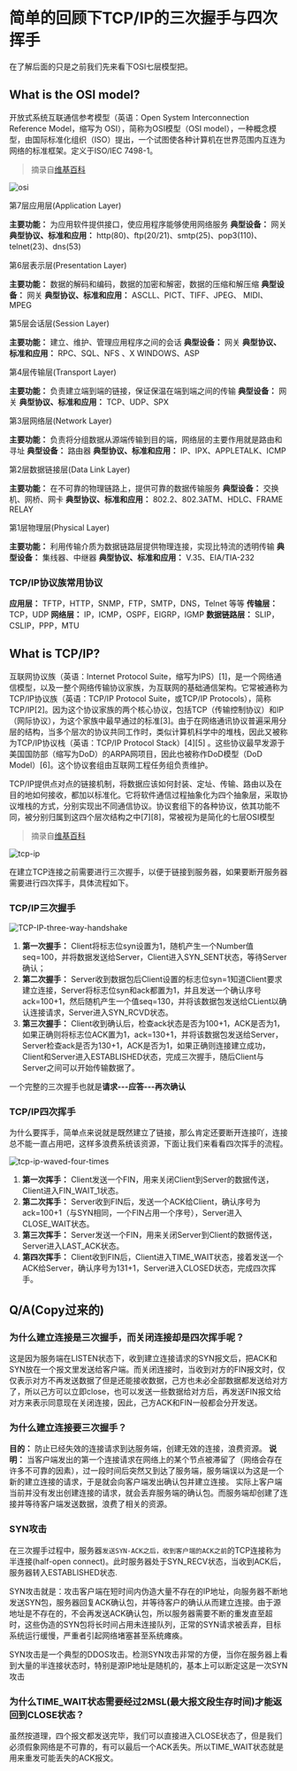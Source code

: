 # 简单的回顾下TCP/IP的三次握手与四次挥手

在了解后面的只是之前我们先来看下OSI七层模型把。

## What is the OSI model?

开放式系统互联通信参考模型（英语：Open System Interconnection Reference Model，缩写为 OSI），简称为OSI模型（OSI model），一种概念模型，由国际标准化组织（ISO）提出，一个试图使各种计算机在世界范围内互连为网络的标准框架。定义于ISO/IEC 7498-1。

> 摘录自[维基百科](https://zh.wikipedia.org/wiki/OSI%E6%A8%A1%E5%9E%8B)

![osi](../images/2016/12/1483069521.png)

第7层应用层(Application Layer)

**主要功能：** 为应用软件提供接口，使应用程序能够使用网络服务
**典型设备：** 网关
**典型协议、标准和应用：** http(80)、ftp(20/21)、smtp(25)、pop3(110)、telnet(23)、dns(53)

第6层表示层(Presentation Layer)

**主要功能：** 数据的解码和编码，数据的加密和解密，数据的压缩和解压缩
**典型设备：** 网关
**典型协议、标准和应用：** ASCLL、PICT、TIFF、JPEG、 MIDI、MPEG

第5层会话层(Session Layer)

**主要功能：** 建立、维护、管理应用程序之间的会话
**典型设备：** 网关
**典型协议、标准和应用：** RPC、SQL、NFS 、X WINDOWS、ASP

第4层传输层(Transport Layer)

**主要功能：** 负责建立端到端的链接，保证保温在端到端之间的传输
**典型设备：** 网关
**典型协议、标准和应用：** TCP、UDP、SPX

第3层网络层(Network Layer)

**主要功能：** 负责将分组数据从源端传输到目的端，网络层的主要作用就是路由和寻址
**典型设备：** 路由器
**典型协议、标准和应用：** IP、IPX、APPLETALK、ICMP

第2层数据链接层(Data Link Layer)

**主要功能：** 在不可靠的物理链路上，提供可靠的数据传输服务
**典型设备：** 交换机、网桥、网卡
**典型协议、标准和应用：** 802.2、802.3ATM、HDLC、FRAME RELAY

第1层物理层(Physical Layer)

**主要功能：** 利用传输介质为数据链路层提供物理连接，实现比特流的透明传输
**典型设备：** 集线器、中继器
**典型协议、标准和应用：** V.35、EIA/TIA-232

### TCP/IP协议族常用协议

**应用层：** TFTP，HTTP，SNMP，FTP，SMTP，DNS，Telnet 等等
**传输层：** TCP，UDP
**网络层：** IP，ICMP，OSPF，EIGRP，IGMP
**数据链路层：** SLIP，CSLIP，PPP，MTU

## What is TCP/IP?

互联网协议族（英语：Internet Protocol Suite，缩写为IPS）[1]，是一个网络通信模型，以及一整个网络传输协议家族，为互联网的基础通信架构。它常被通称为TCP/IP协议族（英语：TCP/IP Protocol Suite，或TCP/IP Protocols），简称TCP/IP[2]。因为这个协议家族的两个核心协议，包括TCP（传输控制协议）和IP（网际协议），为这个家族中最早通过的标准[3]。由于在网络通讯协议普遍采用分层的结构，当多个层次的协议共同工作时，类似计算机科学中的堆栈，因此又被称为TCP/IP协议栈（英语：TCP/IP Protocol Stack）[4][5] 。这些协议最早发源于美国国防部（缩写为DoD）的ARPA网项目，因此也被称作DoD模型（DoD Model）[6]。这个协议套组由互联网工程任务组负责维护。

TCP/IP提供点对点的链接机制，将数据应该如何封装、定址、传输、路由以及在目的地如何接收，都加以标准化。它将软件通信过程抽象化为四个抽象层，采取协议堆栈的方式，分别实现出不同通信协议。协议套组下的各种协议，依其功能不同，被分别归属到这四个层次结构之中[7][8]，常被视为是简化的七层OSI模型

> 摘录自[维基百科](https://zh.wikipedia.org/wiki/TCP/IP%E5%8D%8F%E8%AE%AE%E6%97%8F)

![tcp-ip](../images/2016/12/1483069588.png)

在建立TCP连接之前需要进行三次握手，以便于链接到服务器，如果要断开服务器需要进行四次挥手，具体流程如下。

### TCP/IP三次握手

![TCP-IP-three-way-handshake](../images/2016/12/1483069609.png)

1. **第一次握手：** Client将标志位syn设置为1，随机产生一个Number值seq=100，并将数据发送给Server，Client进入SYN_SENT状态，等待Server确认；
2. **第二次握手：** Server收到数据包后Client设置的标志位syn=1知道Client要求建立连接，Server将标志位syn和ack都置为1，并且发送一个确认序号ack=100+1，然后随机产生一个值seq=130，并将该数据包发送给CLient以确认连接请求，Server进入SYN_RCVD状态。
3. **第三次握手：** Client收到确认后，检查ack状态是否为100+1，ACK是否为1，如果正确则将标志位ACK置为1，ack=130+1，并将该数据包发送给Server，Server检查ack是否为130+1，ACK是否为1，如果正确则连接建立成功，Client和Server进入ESTABLISHED状态，完成三次握手，随后Client与Server之间可以开始传输数据了。

一个完整的三次握手也就是**请求---应答---再次确认**

### TCP/IP四次挥手

为什么要挥手，简单点来说就是既然建立了链接，那么肯定还要断开连接吖，连接总不能一直占用吧，这样多浪费系统该资源，下面让我们来看看四次挥手的流程。

![tcp-ip-waved-four-times](https://static.ansheng.me/tcp-ip-waved-four-times.png)

1. **第一次挥手：** Client发送一个FIN，用来关闭Client到Server的数据传送，Client进入FIN_WAIT_1状态。
2. **第二次挥手：** Server收到FIN后，发送一个ACK给Client，确认序号为ack=100+1（与SYN相同，一个FIN占用一个序号），Server进入CLOSE_WAIT状态。
3. **第三次挥手：** Server发送一个FIN，用来关闭Server到Client的数据传送，Server进入LAST_ACK状态。
4. **第四次挥手：** Client收到FIN后，Client进入TIME_WAIT状态，接着发送一个ACK给Server，确认序号为131+1，Server进入CLOSED状态，完成四次挥手。

## Q/A(Copy过来的)

### 为什么建立连接是三次握手，而关闭连接却是四次挥手呢？

这是因为服务端在LISTEN状态下，收到建立连接请求的SYN报文后，把ACK和SYN放在一个报文里发送给客户端。而关闭连接时，当收到对方的FIN报文时，仅仅表示对方不再发送数据了但是还能接收数据，己方也未必全部数据都发送给对方了，所以己方可以立即close，也可以发送一些数据给对方后，再发送FIN报文给对方来表示同意现在关闭连接，因此，己方ACK和FIN一般都会分开发送。

### 为什么建立连接要三次握手？

**目的：** 防止已经失效的连接请求到达服务端，创建无效的连接，浪费资源。
**说明：** 当客户端发出的第一个连接请求在网络上的某个节点被滞留了（网络会存在许多不可靠的因素），过一段时间后突然又到达了服务端，服务端误以为这是一个新的建立连接的请求，于是就会向客户端发出确认包并建立连接。
实际上客户端当前并没有发出创建连接的请求，就会丢弃服务端的确认包。而服务端却创建了连接并等待客户端发送数据，浪费了相关的资源。

### SYN攻击

在三次握手过程中，服务器`发送SYN-ACK之后，收到客户端的ACK之前`的TCP连接称为半连接(half-open connect)。此时服务器处于SYN_RECV状态，当收到ACK后，服务器转入ESTABLISHED状态.

SYN攻击就是：攻击客户端在短时间内伪造大量不存在的IP地址，向服务器不断地发送SYN包，服务器回复ACK确认包，并等待客户的确认从而建立连接。由于源地址是不存在的，不会再发送ACK确认包，所以服务器需要不断的重发直至超时，这些伪造的SYN包将长时间占用未连接队列，正常的SYN请求被丢弃，目标系统运行缓慢，严重者引起网络堵塞甚至系统瘫痪。

SYN攻击是一个典型的DDOS攻击。检测SYN攻击非常的方便，当你在服务器上看到大量的半连接状态时，特别是源IP地址是随机的，基本上可以断定这是一次SYN攻击

### 为什么TIME_WAIT状态需要经过2MSL(最大报文段生存时间)才能返回到CLOSE状态？

虽然按道理，四个报文都发送完毕，我们可以直接进入CLOSE状态了，但是我们必须假象网络是不可靠的，有可以最后一个ACK丢失。所以TIME_WAIT状态就是用来重发可能丢失的ACK报文。